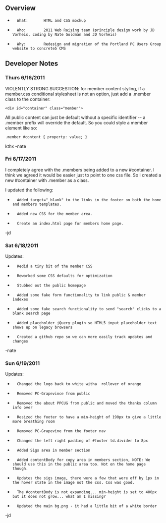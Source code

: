 ## Overview

*		What:		HTML and CSS mockup
*		Who:		2011 Web Raising team (principle design work by JD Vorheis, coding by Nate Goldman and JD Vorheis)
*		Why:		Redesign and migration of the Portland PC Users Group website to concrete5 CMS

## Developer Notes

### Thurs 6/16/2011
VIOLENTLY STRONG SUGGESTION: for member content styling, if a member.css conditional stylesheet is not an option, just add a .member class to the container:

	<div id="container" class="member">

All public content can just be default without a specific identifier -- a .member prefix will override the default. So you could style a member element like so:

	.member #content { property: value; }

kthx
-nate

### Fri 6/17/2011
I completely agree with the .members being added to a new #container. I think we agreed it would be easier just to point to one css file. So I created a new #container with .member as a class. 

I updated the following:

*		Added target="_blank" to the links in the footer on both the home and members templates. 
*		Added new CSS for the member area.
*		Create an index.html page for members home page.

-jd

### Sat 6/18/2011
Updates:

*		Redid a tiny bit of the member CSS
*		Reworked some CSS defaults for optimization
*		Stubbed out the public homepage
*		Added some fake form functionality to link public & member indexes
*		Added some fake search functionality to send "search" clicks to a blank search page
*		Added placeholder jQuery plugin so HTML5 input placeholder text shows up on legacy browsers
*		Created a github repo so we can more easily track updates and changes

-nate

### Sun 6/19/2011
Updates:

*		Changed the logo back to white witha  rollover of orange
*		Removed PC-Grapevince from public
*		Removed the about PPCUG from public and moved the thanks column info over
*		Resized the footer to have a min-height of 190px to give a little more breathing room
*		Removed PC-Grapevine from the footer nav
*		Changed the left right padding of #footer td.divider to 8px
*		Added Sigs area in member section
*		Added contentBody for copy area in members section, NOTE: We should use this in the public area too. Not on the home page though. 
*		Updates the sigs image, there were a few that were off by 1px in the hover state in the image not the css. Css was good. 
*		The #contentBody is not expanding... min-height is set to 400px but it does not grow... what am I missing?
*		Updated the main bg.png - it had a little bit of a white border

-jd